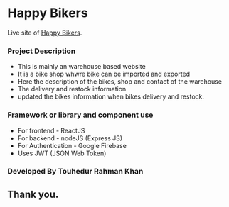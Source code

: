 # Happy Bikers

Live site of [Happy Bikers](https://).

### Project Description
* This is mainly an warehouse based website
* It is a bike shop whwre bike can be imported and exported
* Here the description of the bikes, shop and contact of the warehouse
* The delivery and restock information
* updated the bikes information when bikes delivery and restock. 

### Framework or library and component use
- For frontend - ReactJS
- For backend - nodeJS (Express JS)
- For Authentication - Google Firebase
- Uses JWT (JSON Web Token)

### Developed By Touhedur Rahman Khan
## Thank you.